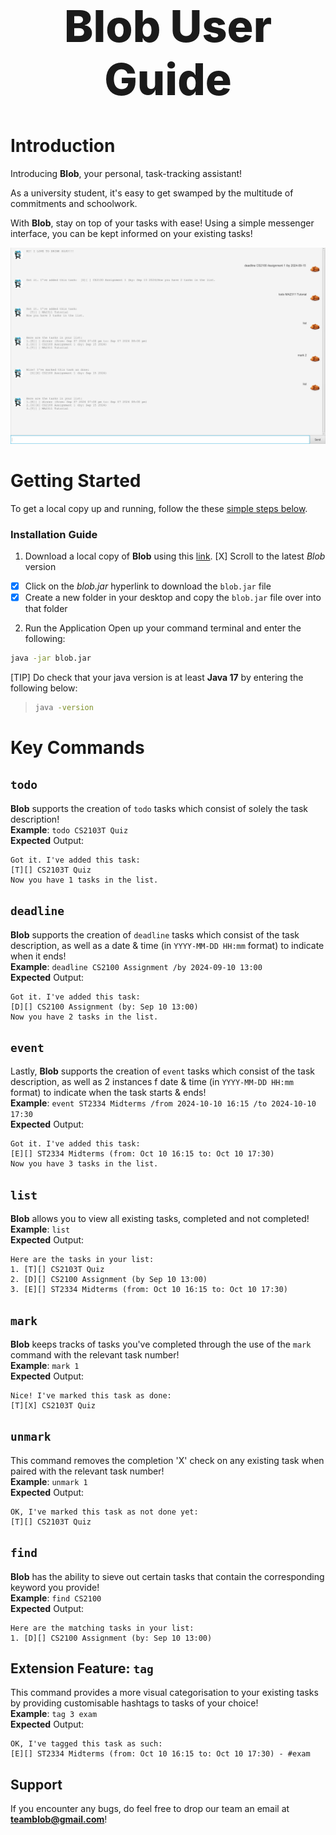 <!-- Project Title -->
<div align="center">
  <h1 style="font-weight:800;font-size:70px;">Blob User Guide</h1>
</div>

<!-- Project Details -->
# Introduction
Introducing **Blob**, your personal, task-tracking assistant!

As a university student, it's easy to get swamped by the multitude of commitments and schoolwork.

With **Blob**, stay on top of your tasks with ease! Using a simple messenger interface, you can be kept informed on your existing tasks!


![Ui](Ui.png)

<!-- Project Installation Guide -->
# Getting Started
To get a local copy up and running, follow the these [simple steps below](#installation-guide).

<!-- Installation Guide -->
### Installation Guide
1. Download a local copy of **Blob** using this [link](https://github.com/superb-sushi/ip/releases).
[X] Scroll to the latest *Blob* version
- [X] Click on the *blob.jar* hyperlink to download the `blob.jar` file
- [X] Create a new folder in your desktop and copy the `blob.jar` file over into that folder

2. Run the Application
Open up your command terminal and enter the following:
```sh
java -jar blob.jar
```
\[TIP] Do check that your java version is at least **Java 17** by entering the following below:
> ```sh
> java -version
> ```

<!-- Key Features -->
# Key Commands
## `todo`
**Blob** supports the creation of `todo` tasks which consist of solely the task description!\
**Example**: `todo CS2103T Quiz`\
**Expected** Output: 
```
Got it. I've added this task:
[T][] CS2103T Quiz
Now you have 1 tasks in the list.
```

## `deadline`
**Blob** supports the creation of `deadline` tasks which consist of the task description, as well as a date & time (in `YYYY-MM-DD HH:mm` format) to indicate when it ends!\
**Example**: `deadline CS2100 Assignment /by 2024-09-10 13:00`\
**Expected** Output: 
```
Got it. I've added this task:
[D][] CS2100 Assignment (by: Sep 10 13:00)
Now you have 2 tasks in the list.
```

## `event`
Lastly, **Blob** supports the creation of `event` tasks which consist of the task description, as well as 2 instances f date & time (in `YYYY-MM-DD HH:mm` format) to indicate when the task starts & ends!\
**Example**: `event ST2334 Midterms /from 2024-10-10 16:15 /to 2024-10-10 17:30`\
**Expected** Output: 
```
Got it. I've added this task:
[E][] ST2334 Midterms (from: Oct 10 16:15 to: Oct 10 17:30)
Now you have 3 tasks in the list.
```

## `list`
**Blob** allows you to view all existing tasks, completed and not completed!\
**Example**: `list`\
**Expected** Output:
```
Here are the tasks in your list:
1. [T][] CS2103T Quiz
2. [D][] CS2100 Assignment (by Sep 10 13:00)
3. [E][] ST2334 Midterms (from: Oct 10 16:15 to: Oct 10 17:30)
```

## `mark`
**Blob** keeps tracks of tasks you've completed through the use of the `mark` command with the relevant task number!\
**Example**: `mark 1`\
**Expected** Output:
```
Nice! I've marked this task as done:
[T][X] CS2103T Quiz
```

## `unmark`
This command removes the completion 'X' check on any existing task when paired with the relevant task number!\
**Example**: `unmark 1`\
**Expected** Output:
```
OK, I've marked this task as not done yet:
[T][] CS2103T Quiz
```

## `find`
**Blob** has the ability to sieve out certain tasks that contain the corresponding keyword you provide!\
**Example**: `find CS2100`\
**Expected** Output:
```
Here are the matching tasks in your list:
1. [D][] CS2100 Assignment (by: Sep 10 13:00)
```

## Extension Feature: `tag`
This command provides a more visual categorisation to your existing tasks by providing customisable hashtags to tasks of your choice!\
**Example**: `tag 3 exam`\
**Expected** Output:
```
OK, I've tagged this task as such:
[E][] ST2334 Midterms (from: Oct 10 16:15 to: Oct 10 17:30) - #exam
```

## Support
If you encounter any bugs, do feel free to drop our team an email at **teamblob@gmail.com**!



